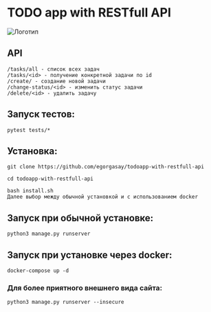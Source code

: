 # TODO app with RESTfull API
![Логотип](https://user-images.githubusercontent.com/102957432/176931773-9af8950b-e4c5-47b0-89b1-9e638d4a6524.png)

## API
```/tasks/all - список всех задач```  
```/tasks/<id> - получение конкретной задачи по id```  
```/create/ - создание новой задачи```  
```/change-status/<id> - изменить статус задачи```  
```/delete/<id> - удалить задачу```  

  
## Запуск тестов:
```
pytest tests/*  
```
## Установка:
```
git clone https://github.com/egorgasay/todoapp-with-restfull-api

cd todoapp-with-restfull-api

bash install.sh
Далее выбор между обычной установкой и с использованием docker
```
## Запуск при обычной установке:
```
python3 manage.py runserver
```  
## Запуск при установке через docker:
```
docker-compose up -d
```  
### Для более приятного внешнего вида сайта:  
```python3 manage.py runserver --insecure```